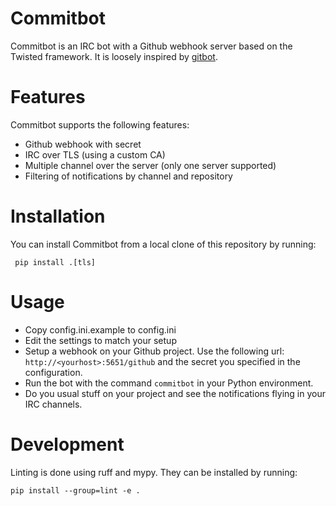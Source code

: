 # Commitbot

Commitbot is an IRC bot with a Github webhook server based on the Twisted framework.
It is loosely inspired by [gitbot](https://github.com/thedjinn/gitbot).

Features
========

Commitbot supports the following features:

* Github webhook with secret
* IRC over TLS (using a custom CA)
* Multiple channel over the server (only one server supported)
* Filtering of notifications by channel and repository

Installation
============

You can install Commitbot from a local clone of this repository by running:

     pip install .[tls]

Usage
=====

* Copy config.ini.example to config.ini
* Edit the settings to match your setup
* Setup a webhook on your Github project. Use the following url: `http://<yourhost>:5651/github` and the secret you specified in the configuration.
* Run the bot with the command `commitbot` in your Python environment.
* Do you usual stuff on your project and see the notifications flying in your IRC channels.

Development
===========

Linting is done using ruff and mypy.
They can be installed by running:

    pip install --group=lint -e .
